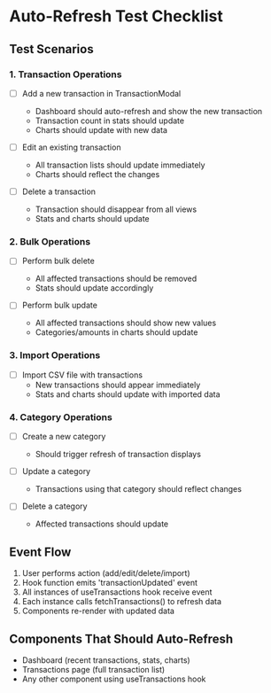 # Auto-Refresh Test Checklist

## Test Scenarios

### 1. Transaction Operations
- [ ] Add a new transaction in TransactionModal
  - Dashboard should auto-refresh and show the new transaction
  - Transaction count in stats should update
  - Charts should update with new data
  
- [ ] Edit an existing transaction
  - All transaction lists should update immediately
  - Charts should reflect the changes
  
- [ ] Delete a transaction
  - Transaction should disappear from all views
  - Stats and charts should update

### 2. Bulk Operations
- [ ] Perform bulk delete
  - All affected transactions should be removed
  - Stats should update accordingly
  
- [ ] Perform bulk update
  - All affected transactions should show new values
  - Categories/amounts in charts should update

### 3. Import Operations  
- [ ] Import CSV file with transactions
  - New transactions should appear immediately
  - Stats and charts should update with imported data

### 4. Category Operations
- [ ] Create a new category
  - Should trigger refresh of transaction displays
  
- [ ] Update a category
  - Transactions using that category should reflect changes
  
- [ ] Delete a category
  - Affected transactions should update

## Event Flow

1. User performs action (add/edit/delete/import)
2. Hook function emits 'transactionUpdated' event
3. All instances of useTransactions hook receive event
4. Each instance calls fetchTransactions() to refresh data
5. Components re-render with updated data

## Components That Should Auto-Refresh

- Dashboard (recent transactions, stats, charts)
- Transactions page (full transaction list)
- Any other component using useTransactions hook